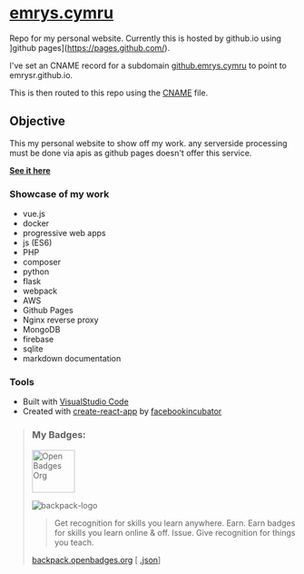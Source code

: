 # [emrys.cymru](http://emrys.cymru)
Repo for my personal website. 
Currently this is hosted by github.io using ]github pages](https://pages.github.com/).

I've set an CNAME record for a subdomain [github.emrys.cymru](https://github.emrys.cymru) to point to emrysr.github.io.

This is then routed to this repo using the [CNAME](https://github.com/emrysr/emrysr.github.io/blob/master/CNAME) file.

## Objective
This my personal website to show off my work. any serverside processing must be done via apis as github pages doesn't offer this service. 

**[See it here](http://github.emrys.cymru/)**

### Showcase of my work

* vue.js
* docker
* progressive web apps
* js (ES6)
* PHP
* composer
* python
* flask
* webpack
* AWS
* Github Pages
* Nginx reverse proxy
* MongoDB
* firebase
* sqlite
* markdown documentation

### Tools

* Built with [VisualStudio Code](http://microsoft.com)
* Created with [create-react-app](https://github.com/facebookincubator/create-react-app) by [facebookincubator](https://github.com/facebookincubator)


> ### My Badges:
> 
> <img src="http://openbadges.org/wp-content/uploads/2013/02/badge-breakout-sidebar.png" height="75px" title="Open Badges Org">
>
>![backpack-logo]
> 
> > Get recognition for skills you learn anywhere. Earn. Earn badges for skills you learn online & off. Issue. Give recognition for things you teach.
> 
> [backpack.openbadges.org](https://backpack.openbadges.org/share/5a15ec51cb82eb805da1c917ab94ff47/) [
[.json](https://backpack.openbadges.org/displayer/334992/group/112916.json)]


[backpack-logo]: https://backpack.openbadges.org/images/logo.png "Mozilla Backpack"
[openbadges-logo]: http://openbadges.org/wp-content/uploads/2013/02/badge-breakout-sidebar.png "Open Badges Logo"